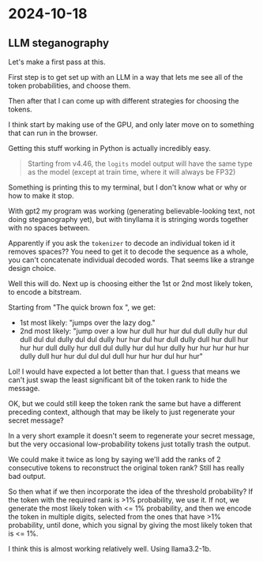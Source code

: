# 2024-10-18

## LLM steganography

Let's make a first pass at this.

First step is to get set up with an LLM in a way that lets me see all of the token probabilities, and choose them.

Then after that I can come up with different strategies for choosing the tokens.

I think start by making use of the GPU, and only later move on to something that can run in the browser.

Getting this stuff working in Python is actually incredibly easy.

> Starting from v4.46, the `logits` model output will have the same type as the model (except at train time, where it will always be FP32)

Something is printing this to my terminal, but I don't know what or why or how to make it stop.

With gpt2 my program was working (generating believable-looking text, not doing steganography yet), but with tinyllama it is
stringing words together with no spaces between.

Apparently if you ask the `tokenizer` to decode an individual token id it removes spaces?? You need to get it to decode the
sequence as a whole, you can't concatenate individual decoded words. That seems like a strange design choice.

Well this will do. Next up is choosing either the 1st or 2nd most likely token, to encode a bitstream.

Starting from "The quick brown fox ", we get:

 * 1st most likely: "jumps over the lazy dog."
 * 2nd most likely: "jump over a low hur dull hur hur dul dull dully hur dul dull dul dul dully dul dul dully hur hur dul hur dull dully dull hur dull hur hur hur dull dully hur dull dul dully hur dul hur dully hur hur hur hur hur dully dull hur hur dul dul dul dull hur hur hur dul hur hur"

Lol! I would have expected a lot better than that. I guess that means we can't just swap the least significant bit of the token rank
to hide the message.

OK, but we could still keep the token rank the same but have a different preceding context, although that may be likely to just regenerate
your secret message?

In a very short example it doesn't seem to regenerate your secret message, but the very occasional low-probability tokens just
totally trash the output.

We could make it twice as long by saying we'll add the ranks of 2 consecutive tokens to reconstruct the
original token rank? Still has really bad output.

So then what if we then incorporate the idea of the threshold probability? If the token with the required rank is >1% probability, we use
it. If not, we generate the most likely token with <= 1% probability, and then we encode the token in multiple digits,
selected from the ones that have >1% probability, until done, which you signal by giving the most likely token that is <= 1%.

I think this is almost working relatively well. Using llama3.2-1b.
